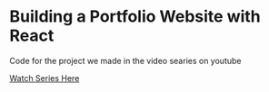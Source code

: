 # Building a Portfolio Website with React
Code for the project we made in the video searies on youtube

[Watch Series Here](https://www.youtube.com/playlist?list=PLnpdZyv-BjINbUjmTUsyziHz_4fa9hM5G)
